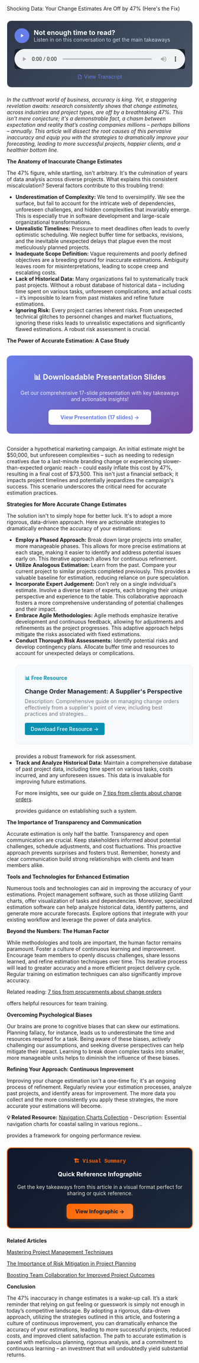 Shocking Data: Your Change Estimates Are Off by 47% (Here's the Fix)


<div style="background: linear-gradient(135deg, #2D3748 0%, #4A5568 100%); padding: 20px; border-radius: 12px; margin: 24px 0; border: 1px solid #E2E8F0;">
  <div style="display: flex; align-items: center; gap: 12px; margin-bottom: 16px;">
    <div style="width: 40px; height: 40px; background: #667eea; border-radius: 50%; display: flex; align-items: center; justify-content: center;">
      <svg width="16" height="16" viewBox="0 0 24 24" fill="white">
        <path d="M8 5v14l11-7z"/>
      </svg>
    </div>
    <div>
      <h3 style="color: white; margin: 0; font-size: 18px; font-weight: bold;">Not enough time to read?</h3>
      <p style="color: #CBD5E0; margin: 0; font-size: 14px;">Listen in on this conversation to get the main takeaways</p>
    </div>
  </div>
  <audio controls style="width: 100%; background: #1A202C; border-radius: 6px;">
    <source src="/podcasts/audio/post-39.wav" type="audio/wav">
    Your browser does not support the audio element.
  </audio>
  <div style="margin-top: 12px; text-align: center;">
    <a href="/podcasts/transcripts/post-39-transcript.txt" 
       style="color: #667eea; text-decoration: none; font-size: 14px; display: inline-flex; align-items: center; gap: 4px;"
       target="_blank">
      <svg width="14" height="14" viewBox="0 0 24 24" fill="currentColor">
        <path d="M14,2H6A2,2 0 0,0 4,4V20A2,2 0 0,0 6,22H18A2,2 0 0,0 20,20V8L14,2M18,20H6V4H13V9H18V20Z"/>
      </svg>
      View Transcript
    </a>
  </div>
</div>

<p><i>In the cutthroat world of business, accuracy is king.  Yet, a staggering revelation awaits:  research consistently shows that change estimates, across industries and project types, are off by a breathtaking 47%. This isn't mere conjecture; it's a demonstrable fact, a chasm between expectation and reality that’s costing companies millions – perhaps billions – annually.  This article will dissect the root causes of this pervasive inaccuracy and equip you with the strategies to dramatically improve your forecasting, leading to more successful projects, happier clients, and a healthier bottom line.</i></p>

<p><b>The Anatomy of Inaccurate Change Estimates</b></p>

<p>The 47% figure, while startling, isn't arbitrary.  It's the culmination of years of data analysis across diverse projects.  What explains this consistent miscalculation?  Several factors contribute to this troubling trend:</p>

<ul>
<li><b>Underestimation of Complexity:</b>  We tend to oversimplify.  We see the surface, but fail to account for the intricate web of dependencies, unforeseen challenges, and hidden complexities that invariably emerge. This is especially true in software development and large-scale organizational transformations.</li>
<li><b>Unrealistic Timelines:</b>  Pressure to meet deadlines often leads to overly optimistic scheduling.  We neglect buffer time for setbacks, revisions, and the inevitable unexpected delays that plague even the most meticulously planned projects.</li>
<li><b>Inadequate Scope Definition:</b>  Vague requirements and poorly defined objectives are a breeding ground for inaccurate estimations.  Ambiguity leaves room for misinterpretations, leading to scope creep and escalating costs.</li>
<li><b>Lack of Historical Data:</b>  Many organizations fail to systematically track past projects.  Without a robust database of historical data – including time spent on various tasks, unforeseen complications, and actual costs – it’s impossible to learn from past mistakes and refine future estimations.</li>
<li><b>Ignoring Risk:</b>  Every project carries inherent risks.  From unexpected technical glitches to personnel changes and market fluctuations, ignoring these risks leads to unrealistic expectations and significantly flawed estimations.  A robust risk assessment is crucial.</li>
</ul>

<p><b>The Power of Accurate Estimation: A Case Study</b></p>

<div style="background: linear-gradient(135deg, #667eea 0%, #764ba2 100%); padding: 24px; border-radius: 12px; margin: 32px 0; text-align: center;">
  <p style="color: white; font-size: 20px; font-weight: bold; margin-bottom: 12px;">📊 Downloadable Presentation Slides</p>
  <p style="color: rgba(255,255,255,0.9); margin-bottom: 20px;">Get our comprehensive 17-slide presentation with key takeaways and actionable insights!</p>
  <a href="/resources/slides/post-39/slides.html" style="display: inline-block; background: white; color: #667eea; padding: 12px 32px; border-radius: 8px; font-weight: bold; text-decoration: none;" target="_blank">View Presentation (17 slides) →</a>
</div>


<p>Consider a hypothetical marketing campaign.  An initial estimate might be $50,000, but unforeseen complexities – such as needing to redesign creatives due to a last-minute branding change or experiencing slower-than-expected organic reach – could easily inflate this cost by 47%, resulting in a final cost of $73,500.  This isn't just a financial setback; it impacts project timelines and potentially jeopardizes the campaign's success. This scenario underscores the critical need for accurate estimation practices.</p>

<p><b>Strategies for More Accurate Change Estimates</b></p>

<p>The solution isn't to simply hope for better luck.  It's to adopt a more rigorous, data-driven approach.  Here are actionable strategies to dramatically enhance the accuracy of your estimations:</p>

<ul>
<li><b>Employ a Phased Approach:</b>  Break down large projects into smaller, more manageable phases. This allows for more precise estimations at each stage, making it easier to identify and address potential issues early on.  This iterative approach allows for continuous refinement.</li>
<li><b>Utilize Analogous Estimation:</b>  Learn from the past.  Compare your current project to similar projects completed previously. This provides a valuable baseline for estimation, reducing reliance on pure speculation.</li>
<li><b>Incorporate Expert Judgement:</b>  Don’t rely on a single individual's estimate.  Involve a diverse team of experts, each bringing their unique perspective and experience to the table. This collaborative approach fosters a more comprehensive understanding of potential challenges and their impact.</li>
<li><b>Embrace Agile Methodologies:</b> Agile methods emphasize iterative development and continuous feedback, allowing for adjustments and refinements as the project progresses.  This adaptive approach helps mitigate the risks associated with fixed estimations.</li>
<li><b>Conduct Thorough Risk Assessments:</b>  Identify potential risks and develop contingency plans.  Allocate buffer time and resources to account for unexpected delays or complications. 
<div style="background: #f8f9fa; border: 1px solid #e9ecef; border-radius: 8px; padding: 24px; margin: 24px 0;">
<h4 style="color: #0891b2; margin: 0 0 12px 0;">📊 Free Resource</h4>
<h3 style="margin: 0 0 8px 0;"><a href="/resources/change-order-management" style="color: #1f2937; text-decoration: none;">Change Order Management: A Supplier's Perspective</a></h3>
<p style="color: #6b7280; margin: 0 0 16px 0; font-size: 14px;">Description: Comprehensive guide on managing change orders effectively from a supplier's point of view, including best practices and strategies...</p>
<a href="/resources/change-order-management" style="background: #0891b2; color: white; padding: 8px 16px; border-radius: 4px; text-decoration: none; font-weight: 500; display: inline-block;">Download Free Resource →</a>
</div> provides a robust framework for risk assessment.</li>
<li><b>Track and Analyze Historical Data:</b>  Maintain a comprehensive database of past project data, including time spent on various tasks, costs incurred, and any unforeseen issues.  This data is invaluable for improving future estimations.  <p>For more insights, see our guide on <a href="/posts/post-10">7 tips from clients about change orders</a>.</p> provides guidance on establishing such a system.</li>
</ul>

<p><b>The Importance of Transparency and Communication</b></p>

<p>Accurate estimation is only half the battle.  Transparency and open communication are crucial.  Keep stakeholders informed about potential challenges, schedule adjustments, and cost fluctuations.  This proactive approach prevents surprises and fosters trust.  Remember, honesty and clear communication build strong relationships with clients and team members alike.</p>  <p><b>Tools and Technologies for Enhanced Estimation</b></p>

<p>Numerous tools and technologies can aid in improving the accuracy of your estimations. Project management software, such as those utilizing Gantt charts, offer visualization of tasks and dependencies.  Moreover, specialized estimation software can help analyze historical data, identify patterns, and generate more accurate forecasts.  Explore options that integrate with your existing workflow and leverage the power of data analytics.</p>

<p><b>Beyond the Numbers: The Human Factor</b></p>

<p>While methodologies and tools are important, the human factor remains paramount.  Foster a culture of continuous learning and improvement.  Encourage team members to openly discuss challenges, share lessons learned, and refine estimation techniques over time.  This iterative process will lead to greater accuracy and a more efficient project delivery cycle. Regular training on estimation techniques can also significantly improve accuracy. <p>Related reading: <a href="/posts/post-11">7 tips from procurements about change orders</a></p> offers helpful resources for team training.</p>  <p><b>Overcoming Psychological Biases</b></p>

<p>Our brains are prone to cognitive biases that can skew our estimations.  Planning fallacy, for instance, leads us to underestimate the time and resources required for a task.  Being aware of these biases, actively challenging our assumptions, and seeking diverse perspectives can help mitigate their impact.  Learning to break down complex tasks into smaller, more manageable units helps to diminish the influence of these biases.</p>

<p><b>Refining Your Approach: Continuous Improvement</b></p>

<p>Improving your change estimation isn't a one-time fix; it's an ongoing process of refinement.  Regularly review your estimation processes, analyze past projects, and identify areas for improvement.  The more data you collect and the more consistently you apply these strategies, the more accurate your estimations will become. 
<p><b>💡 Related Resource:</b> <a href="/resources/navigation-charts">Navigation Charts Collection</a> - Description: Essential navigation charts for coastal sailing in various regions...</p> provides a framework for ongoing performance review.</p>  
<div style="background: linear-gradient(135deg, #0f172a 0%, #1e293b 100%); border: 2px solid #FF6600; border-radius: 12px; padding: 24px; margin: 24px 0; text-align: center;">
<h4 style="color: #FF6600; margin: 0 0 12px 0; font-family: 'Courier New', monospace;">🏗️ Visual Summary</h4>
<h3 style="color: #ffffff; margin: 0 0 16px 0;">Quick Reference Infographic</h3>
<p style="color: #FEFCE8; margin: 0 0 20px 0; opacity: 0.9;">Get the key takeaways from this article in a visual format perfect for sharing or quick reference.</p>
<a href="/resources/infographics/post-39/infographic.html" style="background: linear-gradient(135deg, #FF6600 0%, #FF8533 100%); color: #0f172a; padding: 12px 24px; border-radius: 8px; text-decoration: none; font-weight: bold; display: inline-block; box-shadow: 0 4px 8px rgba(255, 102, 0, 0.3);">View Infographic →</a>
</div>
<p><b>Related Articles</b></p>
<p><a href="{{LINK_1}}">Mastering Project Management Techniques</a></p>
<p><a href="{{LINK_2}}">The Importance of Risk Mitigation in Project Planning</a></p>
<p><a href="{{LINK_3}}">Boosting Team Collaboration for Improved Project Outcomes</a></p>  <p><b>Conclusion</b></p>

<p>The 47% inaccuracy in change estimates is a wake-up call. It’s a stark reminder that relying on gut feeling or guesswork is simply not enough in today’s competitive landscape.  By adopting a rigorous, data-driven approach, utilizing the strategies outlined in this article, and fostering a culture of continuous improvement, you can dramatically enhance the accuracy of your estimations, leading to more successful projects, reduced costs, and improved client satisfaction.  The path to accurate estimation is paved with meticulous planning, rigorous analysis, and a commitment to continuous learning – an investment that will undoubtedly yield substantial returns.</p>
